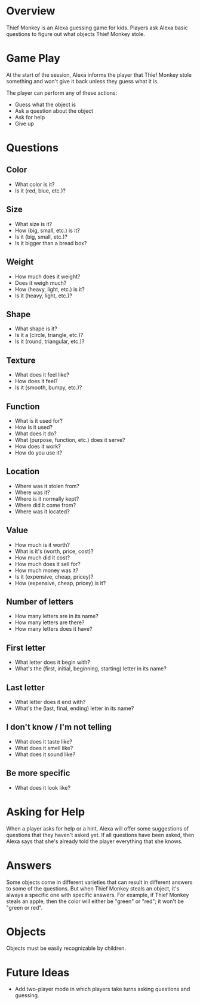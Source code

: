 # Overview

Thief Monkey is an Alexa guessing game for kids. Players ask Alexa basic questions to figure out what objects Thief Monkey stole.

# Game Play

At the start of the session, Alexa informs the player that Thief Monkey stole something and won't give it back unless they guess what it is.

The player can perform any of these actions:

- Guess what the object is
- Ask a question about the object
- Ask for help
- Give up

# Questions

## Color

- What color is it?
- Is it (red, blue, etc.)?

## Size
 
- What size is it?
- How (big, small, etc.) is it?
- Is it (big, small, etc.)?
- Is it bigger than a bread box?

## Weight

- How much does it weight?
- Does it weigh much?
- How (heavy, light, etc.) is it?
- Is it (heavy, light, etc.)?

## Shape

- What shape is it?
- Is it a (circle, triangle, etc.)?
- Is it (round, triangular, etc.)?

## Texture

- What does it feel like?
- How does it feel?
- Is it (smooth, bumpy, etc.)?

## Function

- What is it used for?
- How is it used?
- What does it do?
- What (purpose, function, etc.) does it serve?
- How does it work?
- How do you use it?

## Location

- Where was it stolen from?
- Where was it?
- Where is it normally kept?
- Where did it come from?
- Where was it located?

## Value

- How much is it worth?
- What is it's (worth, price, cost)?
- How much did it cost?
- How much does it sell for?
- How much money was it?
- Is it (expensive, cheap, pricey)?
- How (expensive, cheap, pricey) is it?

## Number of letters

- How many letters are in its name?
- How many letters are there?
- How many letters does it have?

## First letter

- What letter does it begin with?
- What's the (first, initial, beginning, starting) letter in its name?

## Last letter

- What letter does it end with?
- What's the (last, final, ending) letter in its name?

## I don't know / I'm not telling

- What does it taste like?
- What does it smell like?
- What does it sound like?

## Be more specific

- What does it look like?

# Asking for Help

When a player asks for help or a hint, Alexa will offer some suggestions of questions that they haven't asked yet. If all questions have been asked, then Alexa says that she's already told the player everything that she knows.

# Answers

Some objects come in different varieties that can result in different answers to some of the questions. But when Thief Monkey steals an object, it's always a specific one with specific answers. For example, if Thief Monkey steals an apple, then the color will either be "green" or "red"; it won't be "green or red".

# Objects

Objects must be easily recognizable by children.

# Future Ideas

- Add two-player mode in which players take turns asking questions and guessing.
